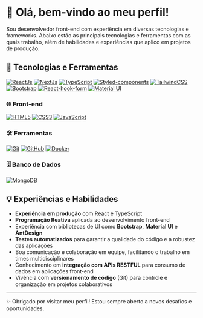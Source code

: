 # 👋 Olá, bem-vindo ao meu perfil!

Sou desenvolvedor front-end com experiência em diversas tecnologias e frameworks. Abaixo estão as principais tecnologias e ferramentas com as quais trabalho, além de habilidades e experiências que aplico em projetos de produção.

## 🚀 Tecnologias e Ferramentas

[![ReactJs](https://img.shields.io/badge/-ReactJs-61DAFB?style=for-the-badge&logo=react&logoColor=white)](https://reactjs.org/)
[![NextJs](https://img.shields.io/badge/-NextJs-000000?style=for-the-badge&logo=nextdotjs&logoColor=white)](https://nextjs.org/)
[![TypeScript](https://img.shields.io/badge/-TypeScript-3178C6?style=for-the-badge&logo=typescript&logoColor=white)](https://www.typescriptlang.org/)
[![Styled-components](https://img.shields.io/badge/-Styled--Components-DB7093?style=for-the-badge&logo=styled-components&logoColor=white)](https://styled-components.com/)
[![TailwindCSS](https://img.shields.io/badge/-TailwindCSS-38B2AC?style=for-the-badge&logo=tailwind-css&logoColor=white)](https://tailwindcss.com/)
[![Bootstrap](https://img.shields.io/badge/-Bootstrap-7952B3?style=for-the-badge&logo=bootstrap&logoColor=white)](https://getbootstrap.com/)
[![React-hook-form](https://img.shields.io/badge/-React--Hook--Form-EC5990?style=for-the-badge&logo=react-hook-form&logoColor=white)](https://react-hook-form.com/)
[![Material UI](https://img.shields.io/badge/-Material--UI-007FFF?style=for-the-badge&logo=mui&logoColor=white)](https://mui.com/)

### 🌐 Front-end
[![HTML5](https://img.shields.io/badge/-HTML5-E34F26?style=for-the-badge&logo=html5&logoColor=white)](https://developer.mozilla.org/en-US/docs/Glossary/HTML5)
[![CSS3](https://img.shields.io/badge/-CSS3-1572B6?style=for-the-badge&logo=css3&logoColor=white)](https://developer.mozilla.org/en-US/docs/Web/CSS)
[![JavaScript](https://img.shields.io/badge/-JavaScript-F7DF1E?style=for-the-badge&logo=javascript&logoColor=black)](https://developer.mozilla.org/en-US/docs/Web/JavaScript)

### 🛠 Ferramentas
[![Git](https://img.shields.io/badge/-Git-F05032?style=for-the-badge&logo=git&logoColor=white)](https://git-scm.com/)
[![GitHub](https://img.shields.io/badge/-GitHub-181717?style=for-the-badge&logo=github&logoColor=white)](https://github.com/)
[![Docker](https://img.shields.io/badge/-Docker-2496ED?style=for-the-badge&logo=docker&logoColor=white)](https://www.docker.com/)

### 🗄️ Banco de Dados
[![MongoDB](https://img.shields.io/badge/-MongoDB-47A248?style=for-the-badge&logo=mongodb&logoColor=white)](https://www.mongodb.com/)

## 💡 Experiências e Habilidades

- **Experiência em produção** com React e TypeScript
- **Programação Reativa** aplicada ao desenvolvimento front-end
- Experiência com bibliotecas de UI como **Bootstrap**, **Material UI** e **AntDesign**
- **Testes automatizados** para garantir a qualidade do código e a robustez das aplicações
- Boa comunicação e colaboração em equipe, facilitando o trabalho em times multidisciplinares
- Conhecimento em **integração com APIs RESTFUL** para consumo de dados em aplicações front-end
- Vivência com **versionamento de código** (Git) para controle e organização em projetos colaborativos

---

✨ Obrigado por visitar meu perfil! Estou sempre aberto a novos desafios e oportunidades.
